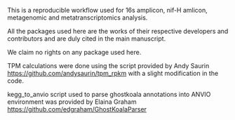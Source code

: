 This is a reproducible workflow used for 16s amplicon, nif-H amlicon, metagenomic and metatranscriptomics analysis.

All the packages used here are the works of their respective developers and contributors and are duly cited in the main manuscript. 

We claim no rights on any package used here.


TPM calculations were done using the script provided by Andy Saurin https://github.com/andysaurin/tpm_rpkm with a slight modification in the code.


kegg_to_anvio script used to parse ghostkoala annotations into ANVIO environment was provided by Elaina Graham https://github.com/edgraham/GhostKoalaParser
